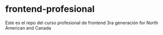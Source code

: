 frontend-profesional
====================

Este es el repo del curso profesional de frontend 3ra generación for North American and Canada
